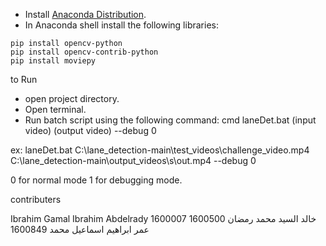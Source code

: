 
- Install [Anaconda Distribution](https://www.anaconda.com/products/distribution).
- In Anaconda shell install the following libraries:
```
pip install opencv-python
pip install opencv-contrib-python
pip install moviepy
```
to Run
- open project directory.
- Open terminal.
- Run batch script using the following command:
cmd
laneDet.bat (input video) (output video) --debug 0


ex:
laneDet.bat C:\lane_detection-main\test_videos\challenge_video.mp4 C:\lane_detection-main\output_videos\s\out.mp4 --debug 0

0 for normal mode 
1 for debugging mode.

contributers 

Ibrahim Gamal Ibrahim Abdelrady 1600007
خالد السيد محمد رمضان 1600500
عمر ابراهيم اسماعيل محمد 1600849
